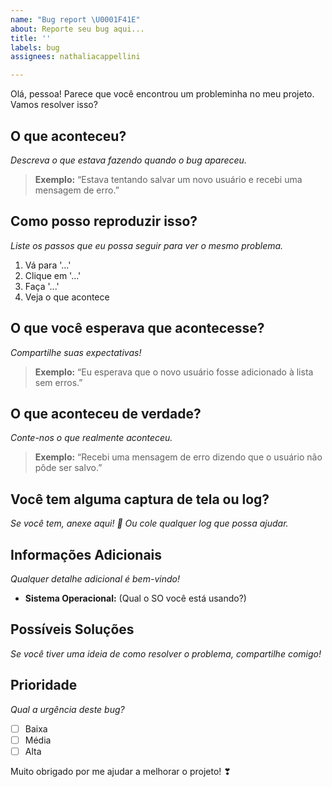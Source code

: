 ```yaml
---
name: "Bug report \U0001F41E"
about: Reporte seu bug aqui...
title: ''
labels: bug
assignees: nathaliacappellini

---
```


Olá, pessoa! Parece que você encontrou um probleminha no meu projeto. Vamos resolver isso?

## O que aconteceu?

*Descreva o que estava fazendo quando o bug apareceu.*

> **Exemplo:** “Estava tentando salvar um novo usuário e recebi uma mensagem de erro.”

## Como posso reproduzir isso?

*Liste os passos que eu possa seguir para ver o mesmo problema.*

1. Vá para '...'
2. Clique em '...'
3. Faça '...'
4. Veja o que acontece

## O que você esperava que acontecesse?

*Compartilhe suas expectativas!*

> **Exemplo:** “Eu esperava que o novo usuário fosse adicionado à lista sem erros.”

## O que aconteceu de verdade?

*Conte-nos o que realmente aconteceu.*

> **Exemplo:** “Recebi uma mensagem de erro dizendo que o usuário não pôde ser salvo.”

## Você tem alguma captura de tela ou log?

*Se você tem, anexe aqui! 📸 Ou cole qualquer log que possa ajudar.*

## Informações Adicionais

*Qualquer detalhe adicional é bem-vindo!*

- **Sistema Operacional:** (Qual o SO você está usando?)

## Possíveis Soluções

*Se você tiver uma ideia de como resolver o problema, compartilhe comigo!*

## Prioridade

*Qual a urgência deste bug?*

- [ ] Baixa
- [ ] Média
- [ ] Alta

Muito obrigado por me ajudar a melhorar o projeto! ❣
